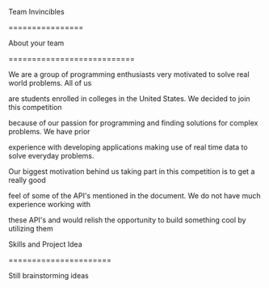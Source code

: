 Team Invincibles

================


About your team

===========================

We are a group of programming enthusiasts very motivated to solve real world problems. All of us 

are students enrolled in colleges in the United States. We decided to join this competition 

because of our passion for programming and finding solutions for complex problems. We have prior

experience with developing applications making use of real time data to solve everyday problems.

Our biggest motivation behind us taking part in this competition is to get a really good 

feel of some of the API's mentioned in the document. We do not have much experience working with

these API's and would relish the opportunity to build something cool by utilizing them


Skills and Project Idea

======================

Still brainstorming ideas
